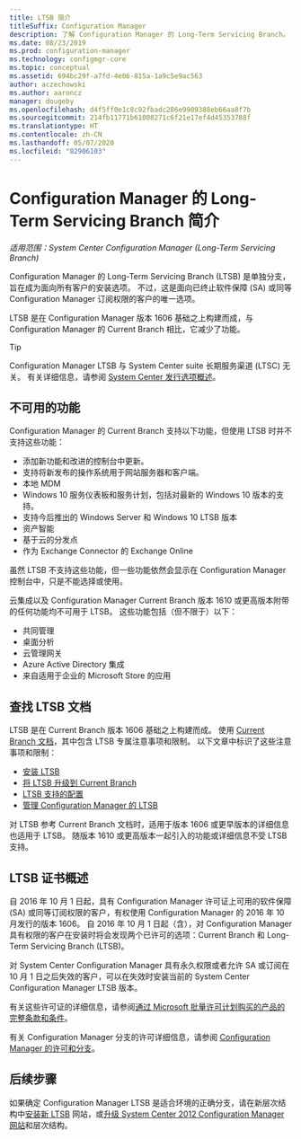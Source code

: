 ```yaml
---
title: LTSB 简介
titleSuffix: Configuration Manager
description: 了解 Configuration Manager 的 Long-Term Servicing Branch。
ms.date: 08/23/2019
ms.prod: configuration-manager
ms.technology: configmgr-core
ms.topic: conceptual
ms.assetid: 694bc29f-a7fd-4e06-815a-1a9c5e9ac563
author: aczechowski
ms.author: aaroncz
manager: dougeby
ms.openlocfilehash: d4f5ff0e1c8c92fbadc286e9909388eb66aa8f7b
ms.sourcegitcommit: 214fb11771b61008271c6f21e17ef4d45353788f
ms.translationtype: HT
ms.contentlocale: zh-CN
ms.lasthandoff: 05/07/2020
ms.locfileid: "82906103"
---
```

# <a name="introduction-to-the-long-term-servicing-branch-of-configuration-manager"></a>Configuration Manager 的 Long-Term Servicing Branch 简介

*适用范围：System Center Configuration Manager (Long-Term Servicing Branch)*

Configuration Manager 的 Long-Term Servicing Branch (LTSB) 是单独分支，旨在成为面向所有客户的安装选项。 不过，这是面向已终止软件保障 (SA) 或同等 Configuration Manager 订阅权限的客户的唯一选项。

LTSB 是在 Configuration Manager 版本 1606 基础之上构建而成，与 Configuration Manager 的 Current Branch 相比，它减少了功能。

> [!TIP]   
> Configuration Manager LTSB 与 System Center suite 长期服务渠道 (LTSC) 无关。 有关详细信息，请参阅 [System Center 发行选项概述](https://docs.microsoft.com/system-center/ltsc-and-sac-overview)。

## <a name="features-that-arent-available"></a>不可用的功能

Configuration Manager 的 Current Branch 支持以下功能，但使用 LTSB 时并不支持这些功能：

- 添加新功能和改进的控制台中更新。
- 支持将新发布的操作系统用于网站服务器和客户端。
- 本地 MDM
- Windows 10 服务仪表板和服务计划，包括对最新的 Windows 10 版本的支持。  
- 支持今后推出的 Windows Server 和 Windows 10 LTSB 版本
- 资产智能
- 基于云的分发点
- 作为 Exchange Connector 的 Exchange Online    

虽然 LTSB 不支持这些功能，但一些功能依然会显示在 Configuration Manager 控制台中，只是不能选择或使用。

云集成以及 Configuration Manager Current Branch 版本 1610 或更高版本附带的任何功能均不可用于 LTSB。 这些功能包括（但不限于）以下：<!--SCCMDocs#1823-->

- 共同管理
- 桌面分析
- 云管理网关
- Azure Active Directory 集成
- 来自适用于企业的 Microsoft Store 的应用

## <a name="find-ltsb-documentation"></a>查找 LTSB 文档

LTSB 是在 Current Branch 版本 1606 基础之上构建而成。 使用 [Current Branch 文档](https://docs.microsoft.com/mem/configmgr/)，其中包含 LTSB 专属注意事项和限制。 以下文章中标识了这些注意事项和限制：

- [安装 LTSB](install-the-ltsb.md)
- [将 LTSB 升级到 Current Branch](convert-to-current-branch.md)
- [LTSB 支持的配置](supported-configurations-for-ltsb.md)
- [管理 Configuration Manager 的 LTSB](manage-the-ltsb.md)

对 LTSB 参考 Current Branch 文档时，适用于版本 1606 或更早版本的详细信息也适用于 LTSB。 随版本 1610 或更高版本一起引入的功能或详细信息不受 LTSB 支持。

## <a name="licensing-overview-for-the-ltsb"></a>LTSB 证书概述   

自 2016 年 10 月 1 日起，具有 Configuration Manager 许可证上可用的软件保障 (SA) 或同等订阅权限的客户，有权使用 Configuration Manager 的 2016 年 10 月发行的版本 1606。 自 2016 年 10 月 1 日起（含），对 Configuration Manager 具有权限的客户在安装时将会发现两个已许可的选项：Current Branch 和 Long-Term Servicing Branch (LTSB)。

对 System Center Configuration Manager 具有永久权限或者允许 SA 或订阅在 10 月 1 日之后失效的客户，可以在失效时安装当前的 System Center Configuration Manager LTSB 版本。

有关这些许可证的详细信息，请参阅[通过 Microsoft 批量许可计划购买的产品的完整条款和条件](https://www.microsoftvolumelicensing.com/DocumentSearch.aspx?mode=1)。

有关 Configuration Manager 分支的许可详细信息，请参阅 [Configuration Manager 的许可和分支](learn-more-editions.md)。

## <a name="next-steps"></a>后续步骤

如果确定 Configuration Manager LTSB 是适合环境的正确分支，请在新层次结构中[安装新 LTSB](install-the-ltsb.md#install-a-new-site) 网站，或[升级 System Center 2012 Configuration Manager 网站](install-the-ltsb.md#upgrade-from-system-center-2012-configuration-manager)和层次结构。
